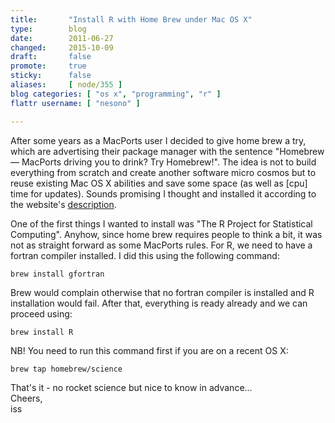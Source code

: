 ```yaml
---
title:       "Install R with Home Brew under Mac OS X"
type:        blog
date:        2011-06-27
changed:     2015-10-09
draft:       false
promote:     true
sticky:      false
aliases:     [ node/355 ]
blog categories: [ "os x", "programming", "r" ]
flattr username: [ "nesono" ]

---
```


<!--more-->
After some years as a MacPorts user I decided to give home brew a try, which are advertising their package manager with the sentence "Homebrew — MacPorts driving you to drink? Try Homebrew!". 
The idea is not to build everything from scratch and create another software micro cosmos but to reuse existing Mac OS X abilities and save some space (as well as [cpu] time for updates). 
Sounds promising I thought and installed it according to the website's [description][1].

One of the first things I wanted to install was "The R Project for Statistical Computing". 
Anyhow, since home brew requires people to think a bit, it was not as straight forward as some MacPorts rules.
For R, we need to have a fortran compiler installed. I did this using the following command:

<pre><code class="bash">brew install gfortran</code></pre>

Brew would complain otherwise that no fortran compiler is installed and R installation would fail. 
After that, everything is ready already and we can proceed using:

<pre><code class="bash">brew install R</code></pre>

NB! You need to run this command first if you are on a recent OS X:

<pre><code class="bash">brew tap homebrew/science</code></pre>

That's it - no rocket science but nice to know in advance...  
Cheers,  
iss

[1]: http://mxcl.github.com/homebrew/ "Home Brew Home Page"
